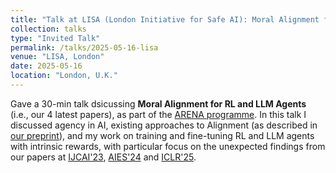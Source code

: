 ```yaml
---
title: "Talk at LISA (London Initiative for Safe AI): Moral Alignment for RL and LLM Agents"
collection: talks
type: "Invited Talk"
permalink: /talks/2025-05-16-lisa
venue: "LISA, London"
date: 2025-05-16
location: "London, U.K."
---
```


Gave a 30-min talk dsicussing **Moral Alignment for RL and LLM Agents** (i.e., our 4 latest papers), as part of the [ARENA programme](https://www.arena.education/). In this talk I discussed agency in AI, existing approaches to Alignment (as described in [our preprint](https://arxiv.org/abs/2312.01818)), and my work on training and fine-tuning RL and LLM agents with intrinsic rewards, with particular focus on the unexpected findings from our papers at [IJCAI'23](https://doi.org/10.24963/ijcai.2023/36), [AIES'24](https://ojs.aaai.org/index.php/AIES/article/view/31736) and [ICLR'25](https://arxiv.org/abs/2410.01639). 
